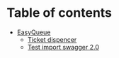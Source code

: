 # Table of contents

* [EasyQueue](README.md)
  * [Ticket dispencer](easyqueue/ticket-dispencer.md)
  * [Test import swagger 2.0](easyqueue/test-import-swagger-2.0.md)
